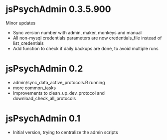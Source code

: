 # jsPsychAdmin 0.3.5.900

Minor updates

* Sync version number with admin, maker, monkeys and manual
* All non-mysql credentials parameters are now credentials_file instead of list_credentials
* Add function to check if daily backups are done, to avoid multiple runs

# jsPsychAdmin 0.2

- admin/sync_data_active_protocols.R running
- more common_tasks
- Improvements to clean_up_dev_protocol and download_check_all_protocols

# jsPsychAdmin 0.1

- Initial version, trying to centralize the admin scripts
